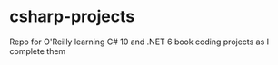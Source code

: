# csharp-projects

Repo for O'Reilly learning C# 10 and .NET 6 book coding projects as I complete them
